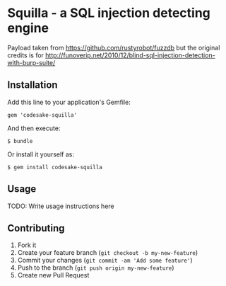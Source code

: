 # Squilla - a SQL injection detecting engine

Payload taken from https://github.com/rustyrobot/fuzzdb but the original
credits is for
http://funoverip.net/2010/12/blind-sql-injection-detection-with-burp-suite/



## Installation

Add this line to your application's Gemfile:

    gem 'codesake-squilla'

And then execute:

    $ bundle

Or install it yourself as:

    $ gem install codesake-squilla

## Usage

TODO: Write usage instructions here

## Contributing

1. Fork it
2. Create your feature branch (`git checkout -b my-new-feature`)
3. Commit your changes (`git commit -am 'Add some feature'`)
4. Push to the branch (`git push origin my-new-feature`)
5. Create new Pull Request
